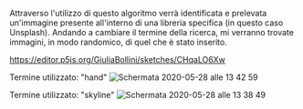 Attraverso l'utilizzo di questo algoritmo verrà identificata e prelevata un'immagine presente all'interno di una libreria specifica (in questo caso Unsplash). Andando a cambiare il termine della ricerca, mi verranno trovate immagini, in modo randomico, di quel che è stato inserito.

https://editor.p5js.org/GiuliaBollini/sketches/CHqaLO6Xw

Termine utilizzato: "hand"
![Schermata 2020-05-28 alle 13 42 59](https://user-images.githubusercontent.com/61871414/83846388-cd0e4f00-a70a-11ea-9e6b-d586538e70a5.png)

Termine utilizzato: "skyline"
![Schermata 2020-05-28 alle 13 38 49](https://user-images.githubusercontent.com/61871414/83846386-cbdd2200-a70a-11ea-88d2-5a03ee8a58db.png)

